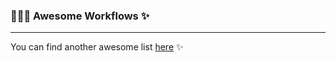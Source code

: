 ### 👨🏻‍💻 Awesome Workflows ✨

---

You can find another awesome list [here](https://github.com/sdras/awesome-actions) ✨